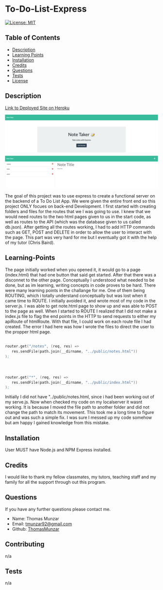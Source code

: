 # To-Do-List-Express

[![License: MIT](https://img.shields.io/badge/License-MIT-yellow.svg)](https://opensource.org/licenses/MIT)


## Table of Contents

* [Description](#description)
* [Learning Points](#learning-points)
* [Installation](#installation)
* [Credits](#credits)
* [Questions](#questions)
* [Tests](#tests)
* [License](#license)

## Description

[Link to Deployed Site on Heroku](https://to-do-list-express-9a349a9545e8.herokuapp.com/notes)

![HOME PAGE](./images/to-do-list-express-9a349a9545e8.herokuapp.com_.png)
![Notes PAGE](./images/to-do-list-express-9a349a9545e8.herokuapp.com_notes.png)

The goal of this project was to use express to create a functional server on the backend of a To Do List App. We were given the entire front end so this project ONLY focues on back-end Development. I first started with creating folders and files for the routes that we I was going to use. I knew that we would need routes to the two html pages given to us in the start code, as well as routes to the API (which was the database given to us called db.json).  After getting all the routes working, I had to add HTTP commands such as GET, POST and DELETE in order to allow the user to interact with the page. This part was very hard for me but I eventually got it with the help of my tutor (Chris Baird).  





## Learning-Points

The page initially worked when you opened it, it would go to a page (index.html) that had one button that said get started.  After that there was a disconnet to the other page.  Conceptually I understood what needed to be done, but as im learning, writing concepts in code proves to be hard. There were many learning points in the challange for me. One of them being ROUTING, which i totally understand conceptually but was lost when it came time to ROUTE. I initially avoided it, and wrote most of my code in the server.js. I was able to get note.html page to show up and was able to POST to the page as well. When I started to ROUTE I realized that I did not make a index.js file to flag the end points in the HTTP to send requests to either my apiRoute of htmlRoute.  With that file, I could work on each route file I had created. The error I had here was how I wrote the files to direct the user to the propper html page. 

```S

router.get("/notes", (req, res) =>
   res.sendFile(path.join(__dirname, "../public/notes.html"))
);



router.get("*", (req, res) =>
   res.sendFile(path.join(__dirname, "../public/index.html"))
);

```

Initially I did not have "../public/notes.html, since i had been working out of my serve.js. Now when checked my code on my localserver it wasnt working. It is because I moved the file path to another folder and did not change the path to match its movement.  This took me a long time to figure out and was such a simple fix. I was sure I messed up my code somehow but am happy I gained knowledge from this mistake.

## Installation

User MUST have Node.js and NPM Express installed.



## Credits

I would like to thank my fellow classmates, my tutors, teaching staff and my family for all the support through out this program.

## Questions

If you have any further questions please contact me.

- Name: Thomas Munzar
- Email: tmunzar92@gmail.com
- Github: [ThomasMunzar](https://github.com/ThomasMunzar/)

## Contributing

n/a

## Tests
n/a